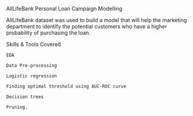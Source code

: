 AllLifeBank Personal Loan Campaign Modelling

AllLifeBank dataset was used to build a model that will help the marketing department to identify the potential customers who have a higher probability of purchasing the loan.

Skills & Tools Covered

    EDA
    
    Data Pre-processing

    Logistic regression

    Finding optimal threshold using AUC-ROC curve

    Decision trees

    Pruning.

